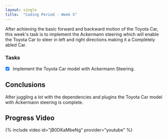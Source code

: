```yaml
---
layout: single
title:  "Coding Period - Week 5"
---
```


After achieving the basic forward and backward motion of the Toyota Car, this week's task is to implement the Ackermann steering which will enable the Toyota Car to steer in left and right directions making it a Completely abled Car.

### Tasks
- [x] Implement the Toyota Car model with Ackermann Steering.


## Conclusions
After juggling a lot with the dependencies and plugins the Toyota Car model with Ackermann steering is complete.

## Progress Video

{% include video id="jB0DKaMbeNg" provider="youtube" %}
